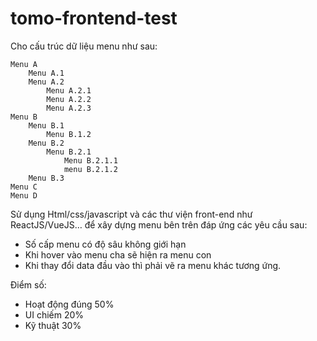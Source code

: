 # tomo-frontend-test

Cho cấu trúc dữ liệu menu như sau: 
```
Menu A
	Menu A.1
	Menu A.2
		Menu A.2.1
		Menu A.2.2
		Menu A.2.3
Menu B
	Menu B.1
		Menu B.1.2
	Menu B.2
		Menu B.2.1
			Menu B.2.1.1
			menu B.2.1.2
	Menu B.3
Menu C
Menu D
```

Sử dụng Html/css/javascript và các thư viện front-end như ReactJS/VueJS… để xây dựng menu bên trên đáp ứng các yêu cầu sau:
- Số cấp menu có độ sâu không giới hạn
- Khi hover vào menu cha sẽ hiện ra menu con
- Khi thay đổi data đầu vào thì phải vẽ ra menu khác tương ứng.

Điểm số:
- Hoạt động đúng 50%
- UI chiếm 20%
- Kỹ thuật 30%

